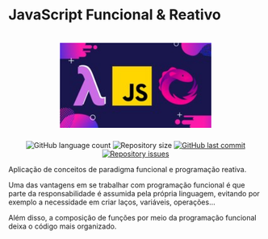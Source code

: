 # JavaScript Funcional & Reativo

<h1 align="center">
    <img alt="JavaScript" title="#jsFuncionalReativo" src="sources/images/js.jpg" width="300px" />
</h1>


<p align="center">

  <img alt="GitHub language count" src="https://img.shields.io/github/languages/count/DebAmorim/js_funcional_reativo">

  <img alt="Repository size" src="https://img.shields.io/github/repo-size/DebAmorim/js_funcional_reativo">
  
  <a href="https://github.com/DebAmorim/js_funcional_reativo/commits/master">
    <img alt="GitHub last commit" src="https://img.shields.io/github/last-commit/DebAmorim/js_funcional_reativo">
  </a>

  <a href="https://github.com/DebAmorim/js_funcional_reativo/issues">
    <img alt="Repository issues" src="https://img.shields.io/github/issues/DebAmorim/js_funcional_reativo">
  </a>
</p>

Aplicação de conceitos de paradigma funcional e programação reativa.

Uma das vantagens em se trabalhar com programação funcional é que parte da responsabilidade é assumida pela própria linguagem, evitando por exemplo a necessidade em criar laços, variáveis, operações...

Além disso, a composição de funções por meio da programação funcional deixa o código mais organizado.